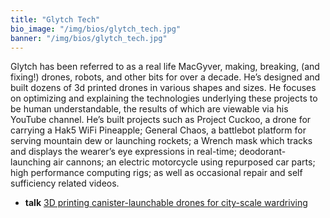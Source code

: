 ```yaml
---
title: "Glytch Tech"
bio_image: "/img/bios/glytch_tech.jpg"
banner: "/img/bios/glytch_tech.jpg"
---
```


Glytch has been referred to as a real life MacGyver, making, breaking, (and fixing!) drones, robots, and other bits for over a decade. He’s designed and built dozens of 3d printed drones in various shapes and sizes. He focuses on optimizing and explaining the technologies underlying these projects to be human understandable, the results of which are viewable via his YouTube channel. He’s built projects such as Project Cuckoo, a drone for carrying a Hak5 WiFi Pineapple; General Chaos, a battlebot platform for serving mountain dew or launching rockets; a Wrench mask which tracks and displays the wearer’s eye expressions in real-time; deodorant-launching air cannons; an electric motorcycle using repurposed car parts; high performance computing rigs; as well as occasional repair and self sufficiency related videos.

* **talk** [3D printing canister-launchable drones for city-scale wardriving](/talk/3d_printing_canisterlaunchable_drones_for_cityscale_wardriving)
